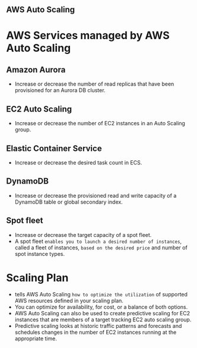 AWS Auto Scaling
---

# AWS Services managed by AWS Auto Scaling

## Amazon Aurora

- Increase or decrease the number of read replicas that have been provisioned for an Aurora DB cluster.

## EC2 Auto Scaling

- Increase or decrease the number of EC2 instances in an Auto Scaling group.

## Elastic Container Service

- Increase or decrease the desired task count in ECS.

## DynamoDB

- Increase or decrease the provisioned read and write capacity of a DynamoDB table or global secondary index.

## Spot fleet

- Increase or decrease the target capacity of a spot fleet.
- A spot fleet `enables you to launch a desired number of instances`, called a fleet of instances, `based on the desired price` and number of spot instance types.

# Scaling Plan

- tells AWS Auto Scaling `how to optimize the utilization` of supported AWS resources defined in your scaling plan.
- You can optimize for availability, for cost, or a balance of both options.
- AWS Auto Scaling can also be used to create predictive scaling for EC2 instances that are members of a target tracking EC2 auto scaling group.
- Predictive scaling looks at historic traffic patterns and forecasts and schedules changes in the number of EC2 instances running at the appropriate time.
